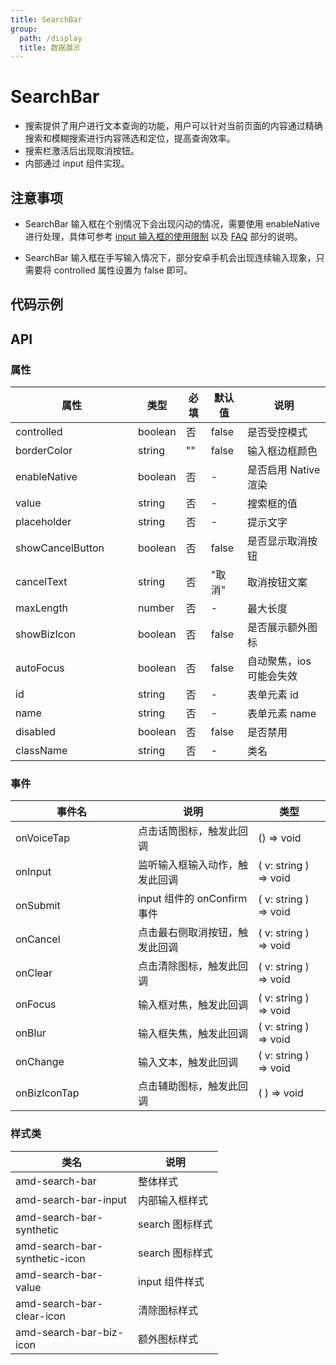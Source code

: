 ```yaml
---
title: SearchBar
group:
  path: /display
  title: 数据展示
---
```


# SearchBar

- 搜索提供了用户进行文本查询的功能，用户可以针对当前页面的内容通过精确搜索和模糊搜索进行内容筛选和定位，提高查询效率。
- 搜索栏激活后出现取消按钮。
- 内部通过 input 组件实现。

## 注意事项

- SearchBar 输入框在个别情况下会出现闪动的情况，需要使用 enableNative 进行处理，具体可参考 [input 输入框的使用限制](https://opendocs.alipay.com/mini/component/input#%E4%BD%BF%E7%94%A8%E9%99%90%E5%88%B6) 以及 [FAQ](https://opendocs.alipay.com/mini/component/input#FAQ) 部分的说明。

- SearchBar 输入框在手写输入情况下，部分安卓手机会出现连续输入现象，只需要将 controlled 属性设置为 false 即可。
## 代码示例

<code src='../../demo/pages/SearchBar'></code>

## API
### 属性
| 属性 | 类型 | 必填 | 默认值 | 说明 |
| -----|-----|-----|-----|----- |
| controlled | boolean | 否 | false | 是否受控模式 |
| borderColor | string | "" | false | 输入框边框颜色 |
| enableNative | boolean | 否 | - | 是否启用 Native 渲染 |
| value | string | 否 | - | 搜索框的值 |
| placeholder | string | 否 | - | 提示文字 |
| showCancelButton | boolean | 否 | false | 是否显示取消按钮 |
| cancelText | string | 否 | "取消" | 取消按钮文案 |
| maxLength | number | 否 | - | 最大长度 |
| showBizIcon | boolean | 否 | false | 是否展示额外图标 |
| autoFocus | boolean | 否 | false | 自动聚焦，ios 可能会失效 |
| id | string | 否 | - | 表单元素 id |
| name | string | 否 | - | 表单元素 name |
| disabled | boolean | 否 | false | 是否禁用 |
| className | string | 否 | - | 类名 |

### 事件
| 事件名 | 说明 | 类型 |
| -----|-----|-----|
| onVoiceTap | 点击话筒图标，触发此回调 | () => void |
| onInput | 监听输入框输入动作，触发此回调 | ( v: string ) => void |
| onSubmit | input 组件的 onConfirm 事件 | ( v: string ) => void |
| onCancel | 点击最右侧取消按钮，触发此回调 | ( v: string ) => void |
| onClear | 点击清除图标，触发此回调 | ( v: string ) => void |
| onFocus | 输入框对焦，触发此回调 | ( v: string ) => void |
| onBlur | 输入框失焦，触发此回调 | ( v: string ) => void |
| onChange | 输入文本，触发此回调 | ( v: string ) => void |
| onBizIconTap | 点击辅助图标，触发此回调 | ( ) => void |

### 样式类
| 类名 | 说明 |
| -----|-----|
| amd-search-bar | 整体样式 |
| amd-search-bar-input | 内部输入框样式 |
| amd-search-bar-synthetic | search 图标样式 |
| amd-search-bar-synthetic-icon | search 图标样式 |
| amd-search-bar-value | input 组件样式 |
| amd-search-bar-clear-icon | 清除图标样式 |
| amd-search-bar-biz-icon | 额外图标样式 |

<style> 
table th:first-of-type { width: 180px; } 
.__dumi-default-layout-content article table:first-of-type th:nth-of-type(2)  {
    width: 140px
} 
.__dumi-default-layout-content article table:first-of-type th:nth-of-type(3)  {
    width: 30px
} 
.__dumi-default-layout-content article table:first-of-type th:nth-of-type(4)  {
    width: 50px
} 
</style> 